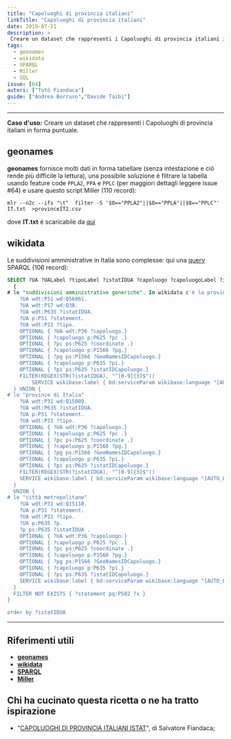 ```yaml
---
title: "Capoluoghi di provincia italiani"
linkTitle: "Capoluoghi di provincia italiani"
date: 2019-07-21
description: >
 Creare un dataset che rappresenti i Capoluoghi di provincia italiani in forma puntuale.
tags:
  - geonames
  - wikidata
  - SPARQL
  - Miller
  - SQL
issue: [64]
autori: ["Totò Fiandaca"]
guide: ["Andrea Borruso","Davide Taibi"]
---
```


---

**Caso d'uso:** Creare un dataset che rappresenti i Capoluoghi di provincia italiani in forma puntuale.

## geonames

**geonames** fornisce molti dati in forma tabellare (senza intestazione e ciò rende più difficile la lettura), una possibile soluzione è filtrare la tabella usando feature code `PPLA2`, `PPA` e `PPLC` (per maggiori dettagli leggere issue #64) e usare questo script Miller (110 record):

```
mlr --n2c --ifs "\t"  filter -S '$8=="PPLA2"||$8=="PPLA"||$8=="PPLC"' IT.txt  >provinceIT2.csv
```

dove **IT.txt** è scaricabile da [qui](http://download.geonames.org/export/dump/)

## wikidata

Le suddivisioni amministrative in Italia sono complesse: qui una [query](https://bit.ly/2Dzqza6) SPARQL (106 record):

```SQL
SELECT ?UA ?UALabel ?tipoLabel ?istatIDUA ?capoluogo ?capoluogoLabel ?istatIDCapoluogo ?coordinate ?GeoNamesIDCapoluogo WHERE {
  {
# le "suddivisioni amministrative generiche". In wikidata c'è la provincia del Sud Sardegne
    ?UA wdt:P31 wd:Q56061.
    ?UA wdt:P17 wd:Q38.
    ?UA wdt:P635 ?istatIDUA.
    ?UA p:P31 ?statement.
    ?UA wdt:P31 ?tipo.
    OPTIONAL { ?UA wdt:P36 ?capoluogo.}
    OPTIONAL { ?capoluogo p:P625 ?pc .}
    OPTIONAL { ?pc ps:P625 ?coordinate .}
    OPTIONAL { ?capoluogo p:P1566 ?pg.}
    OPTIONAL { ?pg ps:P1566 ?GeoNamesIDCapoluogo.}
    OPTIONAL { ?capoluogo p:P635 ?pi.}
    OPTIONAL { ?pi ps:P635 ?istatIDCapoluogo.}
    FILTER(REGEX(STR(?istatIDUA), "^[0-9]{3}$"))
        SERVICE wikibase:label { bd:serviceParam wikibase:language "[AUTO_LANGUAGE],it". }
  } UNION {
# le "province di Italia"
    ?UA wdt:P31 wd:Q15089.
    ?UA wdt:P635 ?istatIDUA.
    ?UA p:P31 ?statement.
    ?UA wdt:P31 ?tipo.
    OPTIONAL { ?UA wdt:P36 ?capoluogo.}
    OPTIONAL { ?capoluogo p:P625 ?pc .}
    OPTIONAL { ?pc ps:P625 ?coordinate .}
    OPTIONAL { ?capoluogo p:P1566 ?pg.}
    OPTIONAL { ?pg ps:P1566 ?GeoNamesIDCapoluogo.}
    OPTIONAL { ?capoluogo p:P635 ?pi.}
    OPTIONAL { ?pi ps:P635 ?istatIDCapoluogo.}
    FILTER(REGEX(STR(?istatIDUA), "^[0-9]{3}$"))
    SERVICE wikibase:label { bd:serviceParam wikibase:language "[AUTO_LANGUAGE],it". }
  }
  UNION {
# le "città metropolitane"
    ?UA wdt:P31 wd:Q15110.
    ?UA p:P31 ?statement.
    ?UA wdt:P31 ?tipo.
    ?UA p:P635 ?p.
    ?p ps:P635 ?istatIDUA .
    OPTIONAL { ?UA wdt:P36 ?capoluogo.}
    OPTIONAL { ?capoluogo p:P625 ?pc .}
    OPTIONAL { ?pc ps:P625 ?coordinate .}
    OPTIONAL { ?capoluogo p:P1566 ?pg.}
    OPTIONAL { ?pg ps:P1566 ?GeoNamesIDCapoluogo.}
    OPTIONAL { ?capoluogo p:P635 ?pi.}
    OPTIONAL { ?pi ps:P635 ?istatIDCapoluogo.}
    SERVICE wikibase:label { bd:serviceParam wikibase:language "[AUTO_LANGUAGE],it". }
  }
  FILTER NOT EXISTS { ?statement pq:P582 ?x }
}

order by ?istatIDUA
```
---

## Riferimenti utili

- [**geonames**](http://www.geonames.org/)
- [**wikidata**](https://www.wikidata.org/wiki/Wikidata:Main_Page)
- [**SPARQL**](https://it.wikipedia.org/wiki/SPARQL)
- [**Miller**](https://github.com/johnkerl/miller)

## Chi ha cucinato questa ricetta o ne ha tratto ispirazione

- "[CAPOLUOGHI DI PROVINCIA ITALIANI ISTAT](https://pigrecoinfinito.wordpress.com/2019/04/25/capoluoghi-di-provincia-italiani-istat/)", di Salvatore Fiandaca;
